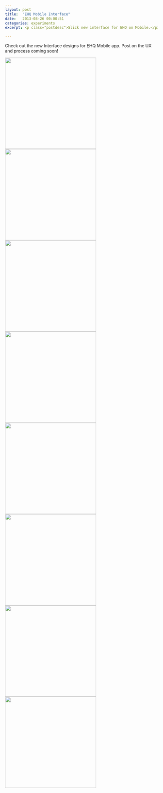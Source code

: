 ```yaml
---
layout: post
title:  "EHQ Mobile Interface"
date:   2013-08-26 00:00:51
categories: experiments
excerpt: <p class="postdesc">Slick new interface for EHQ on Mobile.</p>

---
```

<p>Check out the new Interface designs for EHQ Mobile app. Post on the UX and process coming soon!</p>
<a target="_blank" href="/images/mobile/v2-flat-extended.jpg"><img src="/images/mobile/v2-flat-extended.jpg" alt="" style="width:300px"></a>
<a target="_blank" href="/images/mobile/v2-reg.png"><img src="/images/mobile/v2-reg.png" alt="" style="width:300px"></a>
<a target="_blank" href="/images/mobile/v2-flat.jpg"><img src="/images/mobile/v2-flat.jpg" alt="" style="width:300px"></a>
<a target="_blank" href="/images/mobile/error-message.png"><img src="/images/mobile/error-message.png" alt="" style="width:300px"></a>
<a target="_blank" href="/images/mobile/v1-surveys1.png"><img src="/images/mobile/v1-surveys1.png" alt="" style="width:300px"></a>
<a target="_blank" href="/images/mobile/v1-surveys2.png"><img src="/images/mobile/v1-surveys2.png" alt="" style="width:300px"></a>
<a target="_blank" href="/images/mobile/v1-surveys3.png"><img src="/images/mobile/v1-surveys3.png" alt="" style="width:300px"></a>
<a target="_blank" href="/images/mobile/v1-surveys4.png"><img src="/images/mobile/v1-surveys4.png" alt="" style="width:300px"></a>
